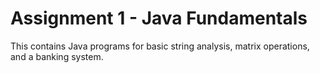 # Assignment 1 - Java Fundamentals
This contains Java programs for basic string analysis, matrix operations, and a banking system.